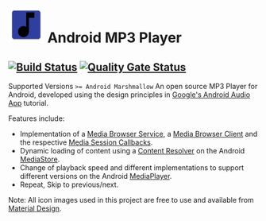 # ![Android MP3 Player](app/src/main/res/mipmap-hdpi/my_app_icon.png) Android MP3 Player    
[![Build Status](https://travis-ci.org/goldy1992/Mp3Player.svg?branch=master)](https://travis-ci.org/goldy1992/Mp3Player) [![Quality Gate Status](https://sonarcloud.io/api/project_badges/measure?project=goldy1992_Mp3Player&metric=alert_status)](https://sonarcloud.io/dashboard?id=goldy1992_Mp3Player)
---
Supported Versions `>= Android Marshmallow`
An open source MP3 Player for Android, developed using the design principles in [Google's Android Audio App](https://developer.android.com/guide/topics/media-apps/audio-app/building-an-audio-app) tutorial.

Features include:  
- Implementation of a [Media Browser Service](https://developer.android.com/guide/topics/media-apps/audio-app/building-a-mediabrowserservice.html), a [Media Browser Client](https://developer.android.com/guide/topics/media-apps/audio-app/building-a-mediabrowser-client.html) and the respective [Media Session Callbacks](https://developer.android.com/guide/topics/media-apps/audio-app/mediasession-callbacks.html).  
- Dynamic loading of content using a [Content Resolver](https://developer.android.com/guide/topics/providers/content-provider-basics) on the Android [MediaStore](https://developer.android.com/reference/android/provider/MediaStore).  
- Change of playback speed and different implementations to support different versions on the Android [MediaPlayer](https://developer.android.com/reference/android/media/MediaPlayer).  
- Repeat, Skip to previous/next.

Note: All icon images used in this project are free to use and available from [Material Design](http://material.io).
